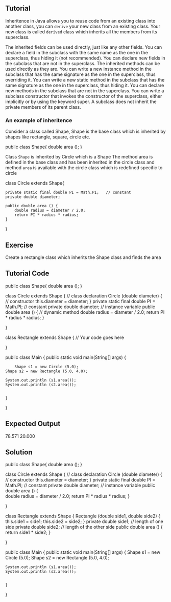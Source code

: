 Tutorial
--------

Inheritence in Java allows you to reuse code from an existing class into another class, you can `derive` your new class from an existing class. Your new class is called `derived` class which inherits all the members from its superclass.

The inherited fields can be used directly, just like any other fields.
You can declare a field in the subclass with the same name as the one in the superclass, thus hiding it (not recommended).
You can declare new fields in the subclass that are not in the superclass.
The inherited methods can be used directly as they are.
You can write a new instance method in the subclass that has the same signature as the one in the superclass, thus overriding it.
You can write a new static method in the subclass that has the same signature as the one in the superclass, thus hiding it.
You can declare new methods in the subclass that are not in the superclass.
You can write a subclass constructor that invokes the constructor of the superclass, either implicitly or by using the keyword super.
A subclass does not inherit the private members of its parent class.


### An example of inheritence

Consider a class called Shape, Shape is the base class which is inherited by shapes like rectangle, square, circle etc.

  public class Shape{
    double area ();
  }
  
  
  Class `Shape` is inherited by Circle which is a Shape
  The method area is defined in the base class and has been inherited in the circle class and method `area` is available with the circle class which is redefined specific to circle
  
  
  class Circle extends Shape{
  
    private static final double PI = Math.PI;   // constant
    private double diameter; 
    
    public double area () {                    
     	double radius = diameter / 2.0;
	    return PI * radius * radius;
    }
  
  }
  
  

Exercise
--------

Create a rectangle class which inherits the Shape class and finds the area

Tutorial Code
-------------

 public class Shape{
    double area ();
  }


class Circle extends Shape {                 // class declaration
    Circle (double diameter) {                  // constructor
	this.diameter = diameter;
    }
    private static final double PI = Math.PI;   // constant
    private double diameter;                    // instance variable
    public double area () {                     // dynamic method
	double radius = diameter / 2.0;
	return PI * radius * radius;
    }

}


class Rectangle extends Shape {
  // Your code goes here

}


public class Main {
    public static void main(String[] args) {
       
       	Shape s1 = new Circle (5.0);
	Shape s2 = new Rectangle (5.0, 4.0);

	System.out.println (s1.area());
	System.out.println (s2.area());
       
        
    }
}

Expected Output
---------------

78.571
20.000

Solution
--------

  public class Shape{
      double area ();
  }

  class Circle extends Shape {                 // class declaration
    Circle (double diameter) {                  // constructor
	    this.diameter = diameter;
    }
    private static final double PI = Math.PI;   // constant
    private double diameter;                    // instance variable
    public double area () {                     
	    double radius = diameter / 2.0;
	    return PI * radius * radius;
    }

}

  class Rectangle extends Shape {
    Rectangle (double side1, double side2) {
	    this.side1 = side1;
	    this.side2 = side2;
    }
    private double side1;        // length of one side
    private double side2;        // length of the other side
    public double area () {
	    return side1 * side2;
    }

}

public class Main {
    public static void main(String[] args) {
       	Shape s1 = new Circle (5.0);
	Shape s2 = new Rectangle (5.0, 4.0);

	System.out.println (s1.area());
	System.out.println (s2.area());
       
        
    }
}

